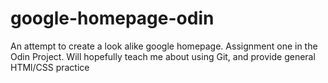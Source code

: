 # google-homepage-odin
An attempt to create a look alike google homepage. Assignment one in the Odin Project. 
Will hopefully teach me about using Git, and provide general HTMl/CSS practice
